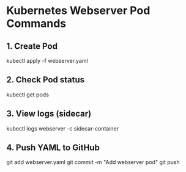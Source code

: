 # Kubernetes Webserver Pod Commands

## 1. Create Pod
kubectl apply -f webserver.yaml

## 2. Check Pod status
kubectl get pods

## 3. View logs (sidecar)
kubectl logs webserver -c sidecar-container

## 4. Push YAML to GitHub
git add webserver.yaml
git commit -m "Add webserver pod"
git push

